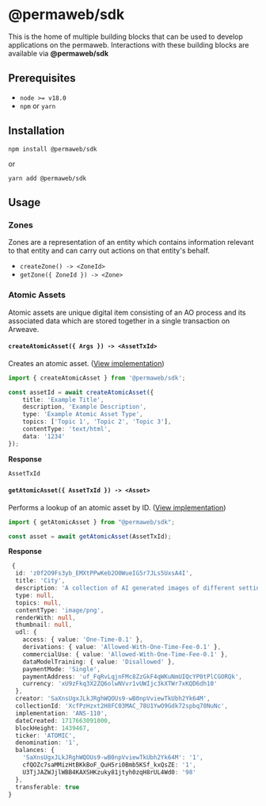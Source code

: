 # @permaweb/sdk

This is the home of multiple building blocks that can be used to develop applications on the permaweb. Interactions with these building blocks are available via **@permaweb/sdk**

## Prerequisites

- `node >= v18.0`
- `npm` or `yarn`

## Installation

`npm install @permaweb/sdk`

or

`yarn add @permaweb/sdk`

## Usage

### Zones

Zones are a representation of an entity which contains information relevant to that entity and can carry out actions on that entity's behalf.

- `createZone() -> <ZoneId>`
- `getZone({ ZoneId }) -> <Zone>`

### Atomic Assets

Atomic assets are unique digital item consisting of an AO process and its associated data which are stored together in a single transaction on Arweave.

#### `createAtomicAsset({ Args }) -> <AssetTxId>`

Creates an atomic asset. ([View implementation](./sdk/src/services/assets.ts#L8))

```typescript
import { createAtomicAsset } from '@permaweb/sdk';

const assetId = await createAtomicAsset({
    title: 'Example Title',
    description, 'Example Description',
    type: 'Example Atomic Asset Type',
    topics: ['Topic 1', 'Topic 2', 'Topic 3'],
    contentType: 'text/html',
    data: '1234'
});
```

**Response**

```typescript
AssetTxId
```

#### `getAtomicAsset({ AssetTxId }) -> <Asset>`

Performs a lookup of an atomic asset by ID. ([View implementation](./sdk/src/services/assets.ts#L50))

```typescript
import { getAtomicAsset } from "@permaweb/sdk";

const asset = await getAtomicAsset(AssetTxId);
```

**Response**

```typescript
 {
  id: 'z0f2O9Fs3yb_EMXtPPwKeb2O0WueIG5r7JLs5UxsA4I',
  title: 'City',
  description: 'A collection of AI generated images of different settings and areas',
  type: null,
  topics: null,
  contentType: 'image/png',
  renderWith: null,
  thumbnail: null,
  udl: {
    access: { value: 'One-Time-0.1' },
    derivations: { value: 'Allowed-With-One-Time-Fee-0.1' },
    commercialUse: { value: 'Allowed-With-One-Time-Fee-0.1' },
    dataModelTraining: { value: 'Disallowed' },
    paymentMode: 'Single',
    paymentAddress: 'uf_FqRvLqjnFMc8ZzGkF4qWKuNmUIQcYP0tPlCGORQk',
    currency: 'xU9zFkq3X2ZQ6olwNVvr1vUWIjc3kXTWr7xKQD6dh10'
  },
  creator: 'SaXnsUgxJLkJRghWQOUs9-wB0npVviewTkUbh2Yk64M',
  collectionId: 'XcfPzHzxt2H8FC03MAC_78U1YwO9Gdk72spbq70NuNc',
  implementation: 'ANS-110',
  dateCreated: 1717663091000,
  blockHeight: 1439467,
  ticker: 'ATOMIC',
  denomination: '1',
  balances: {
    'SaXnsUgxJLkJRghWQOUs9-wB0npVviewTkUbh2Yk64M': '1',
    cfQOZc7saMMizHtBKkBoF_QuH5ri0Bmb5KSf_kxQsZE: '1',
    U3TjJAZWJjlWBB4KAXSHKzuky81jtyh0zqH8rUL4Wd0: '98'
  },
  transferable: true
}
```
